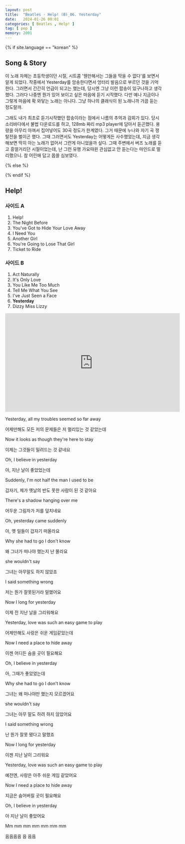 ```yaml
---
layout: post
title:  "Beatles - Help! (B)_06. Yesterday"
date:   2024-01-26 00:01
categories: [ Beatles , Help! ]
tag: [ pop ]
memory: 2001
---
```


{% if site.language == "korean" %}

## Song & Story

이 노래 자체는 초등학생이던 시절, 시트콤 '웬만해서는 그들을 막을 수 없다'를 보면서 알게 되었다. 작중에서 Yesterday를 암송한다면서 엉터리 발음으로 부르던 것을 기억한다. 그러면서 간간히 언급이 되고는 했는데, 당시엔 그냥 이런 팝송이 있구나하고 생각했다. 그러다 나중엔 뭔가 있어 보이고 싶은 마음에 듣기 시작했다. 다만 예나 지금이나 그렇게 마음에 확 와닿는 노래는 아니다. 그냥 하나의 클래식이 된 노래니까 가끔 듣는 정도랄까.

그래도 내가 최초로 듣기시작했던 팝송이라는 점에서 나름의 추억과 감회가 있다. 당시 소리바다에서 불법 다운로드를 하고, 128mb 짜리 mp3 player에 담아서 듣곤했다. 용량을 아무리 아껴서 집어넣어도 30곡 정도가 한계였다. 그거 때문에 누나와 자기 곡 쟁탈전을 벌이곤 했다. 그때 그러면서도 Yesterday는 어떻게든 사수했었는데, 지금 생각해보면 딱히 아는 노래가 없어서 그런게 아니었을까 싶다. 그때 주변에서 버즈 노래를 듣고 흥얼거리던 시절이었는데, 난 그런 유행 가요따윈 관심없고 안 듣는다는 마인드로 멀리했으니. 참 어린애 답고 몹쓸 심보였다.

{% else %}

{% endif %}

## Help!

### 사이드 A

1. Help!
2. The Night Before
3. You've Got to Hide Your Love Away
4. I Need You
5. Another Girl
6. You're Going to Lose That Girl
7. Ticket to Ride

### 사이드 B

1. Act Naturally
2. It's Only Love
3. You Like Me Too Much
4. Tell Me What You See
5. I've Just Seen a Face
6. **Yesterday**
7. Dizzy Miss Lizzy

<iframe width="560" height="315" src="https://www.youtube.com/embed/NrgmdOz227I?si=CczFF_Lxjkv_2qUn" title="YouTube video player" frameborder="0" allow="accelerometer; autoplay; clipboard-write; encrypted-media; gyroscope; picture-in-picture; web-share" allowfullscreen></iframe>

Yesterday, all my troubles seemed so far away

어제만해도 모든 저의 문제들은 저 멀리있는 것 같았는데

Now it looks as though they're here to stay

이제는 그것들이 밀려드는 것 같네요

Oh, I believe in yesterday

아, 지난 날이 좋았었는데

Suddenly, I'm not half the man I used to be

갑자기, 제가 옛날의 반도 못한 사람이 된 것 같아요

There's a shadow hanging over me

어두운 그림자가 저를 덮치네요

Oh, yesterday came suddenly

아, 옛 일들이 갑자기 떠올라요

Why she had to go I don't know

왜 그녀가 떠나야 했는지 난 몰라요

she wouldn't say

그녀는 아무말도 하지 않았죠

I said something wrong

저는 뭔가 잘못된거라 말했어요

Now I long for yesterday

이제 전 지난 날을 그리워해요

Yesterday, love was such an easy game to play

어제만해도 사랑은 쉬운 게임같았는데

Now I need a place to hide away

이젠 어디든 숨을 곳이 필요해요

Oh, I believe in yesterday

아, 그때가 좋았었는데

Why she had to go I don't know

그녀는 왜 떠나야만 했는지 모르겠어요

she wouldn't say

그녀는 아무 말도 하려 하지 않았어요

I said something wrong

난 뭔가 잘못 됐다고 말했죠

Now I long for yesterday

이젠 지난 날이 그리워요

Yesterday, love was such an easy game to play

예전엔, 사랑은 아주 쉬운 게임 같았어요

Now I need a place to hide away

지금은 숨어버릴 곳이 필요해요

Oh, I believe in yesterday

아 지난 날이 좋았어요

Mm mm mm mm mm mm mm

음음음음 음 음음